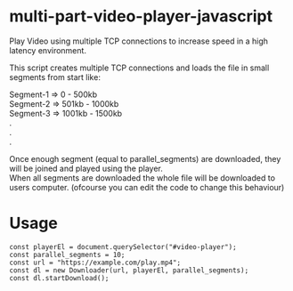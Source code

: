 <h1 class="code-line" data-line-start=0 data-line-end=1 ><a id="multipartvideoplayerjavascript_0"></a>multi-part-video-player-javascript</h1>
<p class="has-line-data" data-line-start="2" data-line-end="3">Play Video using multiple TCP connections to increase speed in a high latency environment.</p>
<p class="has-line-data" data-line-start="4" data-line-end="5">This script creates multiple TCP connections and loads the file in small segments from start like:</p>
<p class="has-line-data" data-line-start="6" data-line-end="12">Segment-1 =&gt; 0 - 500kb<br>
Segment-2 =&gt; 501kb - 1000kb<br>
Segment-3 =&gt; 1001kb - 1500kb<br>
.<br>
.<br>
.</p>
<p class="has-line-data" data-line-start="13" data-line-end="15">Once enough segment (equal to parallel_segments) are downloaded, they will be joined and played using the player.<br>
When all segments are downloaded the whole file will be downloaded to users computer. (ofcourse you can edit the code to change this behaviour)</p>
<h1 class="code-line" data-line-start=16 data-line-end=17 ><a id="Usage_16"></a>Usage</h1>
<pre><code class="has-line-data" data-line-start="18" data-line-end="24" class="language-js"><span class="hljs-keyword">const</span> playerEl = <span class="hljs-built_in">document</span>.querySelector(<span class="hljs-string">"#video-player"</span>);
<span class="hljs-keyword">const</span> parallel_segments = <span class="hljs-number">10</span>;
<span class="hljs-keyword">const</span> url = <span class="hljs-string">"https://example.com/play.mp4"</span>;
<span class="hljs-keyword">const</span> dl = <span class="hljs-keyword">new</span> Downloader(url, playerEl, parallel_segments);
<span class="hljs-keyword">const</span> dl.startDownload();
</code></pre>
